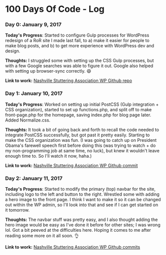 # 100 Days Of Code - Log

### Day 0: January 9, 2017

**Today's Progress**: Started to configure Gulp processes for WordPress redesign of a RoR site I made last fall, to a) make it easier for people to make blog posts, and b) to get more experience with WordPress dev and design.

**Thoughts:** I struggled some with setting up the CSS Gulp processes, but with a few Google searches was able to figure it out. Google also helped with setting up browser-sync correctly. 😄

**Link to work:** [Nashville Stuttering Association WP Github repo](https://github.com/kindlingscript/wp-nashville-nsa)


### Day 1: January 10, 2017

**Today's Progress**: Worked on setting up initial PostCSS (Gulp integration + CSS organization), started to set up functions.php, and split off to make front-page.php for the homepage, saving index.php for blog page later. Added Normalize.css.

**Thoughts:** It took a bit of going back and forth to recall the code needed to integrate PostCSS successfully, but got past it pretty easily. Starting to make the CSS organization was fun. (I was going to catch up on President Obama's farewell speech first before doing this (was trying to watch + do my non-programming job at same time, no luck), but knew it wouldn't leave enough time to. So I'll watch it now, haha.)

**Link to work:** [Nashville Stuttering Association WP Github commit](https://github.com/kindlingscript/wp-nashville-nsa/commit/fecf6bf5d1cd5222fdfe93c1b92eda933ed5d24c)


### Day 2: January 11, 2017

**Today's Progress**: Started to modify the primary (top) navbar for the site, including logo to the left and button to the right. Wrestled some with adding a hero image to the front page. I think I want to make it so it can be changed out within the WP admin, so I'll look into that and see if I can get started on it tomorrow.

**Thoughts:** The navbar stuff was pretty easy, and I also thought adding the hero image would be easy as I've done it before for other sites; I was wrong lol. Got a bit peeved at the difficulties here. Hoping it comes to me after reading some more on it all soon. 👌

**Link to work:** [Nashville Stuttering Association WP Github commits](https://github.com/kindlingscript/wp-nashville-nsa/commits/master)
